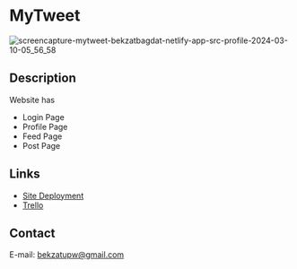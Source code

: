 # MyTweet


![screencapture-mytweet-bekzatbagdat-netlify-app-src-profile-2024-03-10-05_56_58](https://github.com/BekzatBagdat/js2ca/assets/89454659/d188d91a-3890-407c-8f70-e5ec1f75076d)





## Description

Website has

- Login Page
- Profile Page
- Feed Page
- Post Page

## Links

- [Site Deployment](https://mytweet-bekzatbagdat.netlify.app/)
- [Trello](https://trello.com/invite/b/Ze9MSH2R/ATTIbc768bb621548a894bcabfb5720ffd246F5A110F/js2)

## Contact

E-mail: bekzatupw@gmail.com
